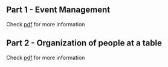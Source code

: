 ## Part 1 - Event Management

Check [pdf](description.pdf) for more information

## Part 2 - Organization of people at a table

Check [pdf](description.pdf) for more information
